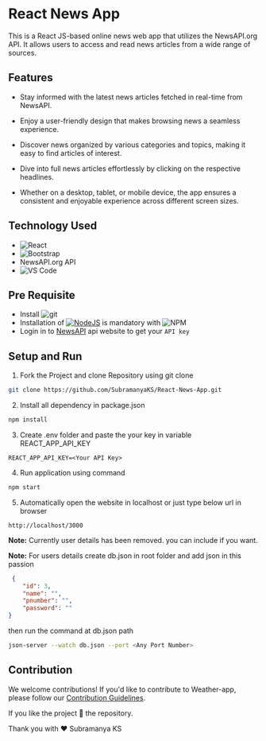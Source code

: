 #  React News App

This is a React JS-based online news web app that utilizes the NewsAPI.org API. It allows users to access and read news articles from a wide range of sources.

## Features
* Stay informed with the latest news articles fetched in real-time from NewsAPI.

* Enjoy a user-friendly design that makes browsing news a seamless experience.

* Discover news organized by various categories and topics, making it easy to find articles of interest.

* Dive into full news articles effortlessly by clicking on the respective headlines.

* Whether on a desktop, tablet, or mobile device, the app ensures a consistent and enjoyable experience across different screen sizes.

## Technology Used

* ![React](https://img.shields.io/badge/react-%2320232a.svg?style=for-the-badge&logo=react&logoColor=%2361DAFB)
* ![Bootstrap](https://img.shields.io/badge/bootstrap-%23563D7C.svg?style=for-the-badge&logo=bootstrap&logoColor=white)
* NewsAPI.org API
* ![VS Code](https://img.shields.io/badge/Visual_Studio_Code-0078D4?style=for-the-badge&logo=visual%20studio%20code&logoColor=white)

## Pre Requisite
* Install ![git](https://img.shields.io/badge/GIT-E44C30?style=for-the-badge&logo=git&logoColor=white)
* Installation of [![NodeJS](https://img.shields.io/badge/node.js-6DA55F?style=for-the-badge&logo=node.js&logoColor=white)](https://nodejs.org/en/) is mandatory with ![NPM](https://img.shields.io/badge/NPM-%23000000.svg?style=for-the-badge&logo=npm&logoColor=white)
*  Login in to [NewsAPI](https://newsapi.org/) api website to get your `API key`


## Setup and Run

1. Fork the Project and clone Repository using git clone

```sh
git clone https://github.com/SubramanyaKS/React-News-App.git
```

2.  Install all dependency in package.json

```sh
npm install
```
3.  Create .env folder and paste the your key in variable REACT_APP_API_KEY

```
REACT_APP_API_KEY=<Your API Key>
```

4.  Run application using command

```sh
npm start
```

5. Automatically open the website in localhost or just type below url in browser

```
http://localhost/3000
```
**Note:** Currently user details has been removed. you can include if you want.

**Note:** For users details create db.json in root folder and add json in this passion

```json
 {
    "id": 3,
    "name": "",
    "pnumber": "",
    "password": ""
}
```
then run the command at db.json path

```sh
json-server --watch db.json --port <Any Port Number>
```

## Contribution

We welcome contributions! If you'd like to contribute to Weather-app, please follow our [Contribution Guidelines](https://github.com/SubramanyaKS/Tic-Tac-Toe/blob/main/CONTRIBUTING.md).


If you like the project 🌟 the repository.

Thank you with ❤ Subramanya KS

